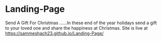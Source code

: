 # Landing-Page
Send A Gift For Christmas ......In these end of the year holidays send a gift to your loved one and share the happiness at Christmas.
Site is live at https://sammeshach23.github.io/Landing-Page/
